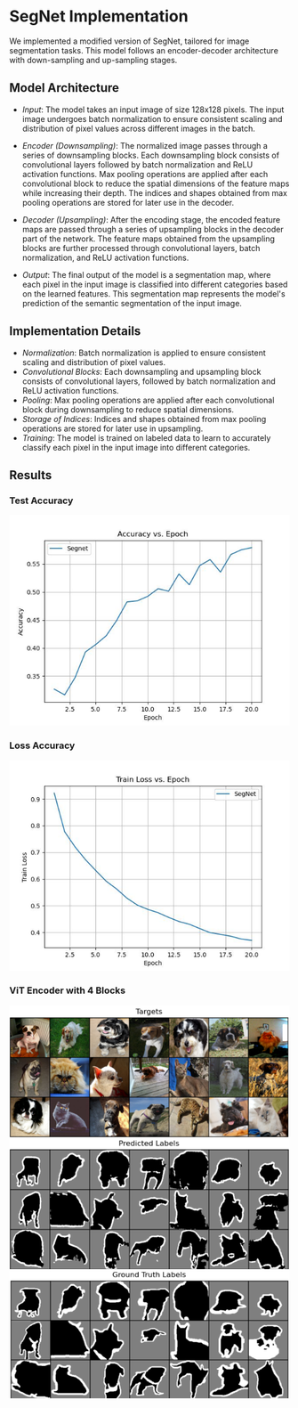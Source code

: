 # SegNet Implementation

We implemented a modified version of SegNet, tailored for image segmentation tasks. This model follows an encoder-decoder architecture with down-sampling and up-sampling stages.

## Model Architecture

- *Input*: The model takes an input image of size 128x128 pixels. The input image undergoes batch normalization to ensure consistent scaling and distribution of pixel values across different images in the batch.

- *Encoder (Downsampling)*: The normalized image passes through a series of downsampling blocks. Each downsampling block consists of convolutional layers followed by batch normalization and ReLU activation functions. Max pooling operations are applied after each convolutional block to reduce the spatial dimensions of the feature maps while increasing their depth. The indices and shapes obtained from max pooling operations are stored for later use in the decoder.

- *Decoder (Upsampling)*: After the encoding stage, the encoded feature maps are passed through a series of upsampling blocks in the decoder part of the network. The feature maps obtained from the upsampling blocks are further processed through convolutional layers, batch normalization, and ReLU activation functions.

- *Output*: The final output of the model is a segmentation map, where each pixel in the input image is classified into different categories based on the learned features. This segmentation map represents the model's prediction of the semantic segmentation of the input image.

## Implementation Details

- *Normalization*: Batch normalization is applied to ensure consistent scaling and distribution of pixel values.
- *Convolutional Blocks*: Each downsampling and upsampling block consists of convolutional layers, followed by batch normalization and ReLU activation functions.
- *Pooling*: Max pooling operations are applied after each convolutional block during downsampling to reduce spatial dimensions.
- *Storage of Indices*: Indices and shapes obtained from max pooling operations are stored for later use in upsampling.
- *Training*: The model is trained on labeled data to learn to accurately classify each pixel in the input image into different categories.

## Results

### Test Accuracy 

![SEG_2](Images/test_accuracy_plot_Segnet.jpg)

### Loss Accuracy 

![SEG_3](Images/train_loss_plot_SegNet.jpg)

### ViT Encoder with 4 Blocks 


![SEG_4](Images/SegNet_Images.png)
![SEG_5](Images/SegNet_Prediction.png)
![SEG_6](Images/SegNet_GroundTruth.png)
